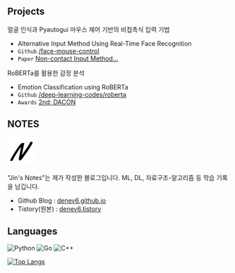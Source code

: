 ## Projects

얼굴 인식과 Pyautogui 마우스 제어 기반의 비접촉식 입력 기법
- Alternative Input Method Using Real-Time Face Recognition
- `Github` [/face-mouse-control](https://github.com/denev6/face-mouse-control)
- `Paper` [Non-contact Input Method...](http://koreascience.or.kr/article/JAKO202228049092231.page)

RoBERTa를 활용한 감정 분석
- Emotion Classification using RoBERTa
- `Github` [/deep-learning-codes/roberta](https://github.com/denev6/deep-learning-codes/tree/main/roberta)
- `Awards` [2nd; DACON](https://dacon.io/competitions/official/236027/leaderboard?selected=awards) 


## NOTES

<a href="https://denev6.github.io/" target="_blank"><img alt="NOTES-logo" src="./notes-64x64.png"/></a>

"Jin's Notes"는 제가 작성한 블로그입니다. ML, DL, 자료구조-알고리즘 등 학습 기록을 남깁니다.

- Github Blog : [denev6.github.io](https://denev6.github.io/)
- Tistory(원본) : [denev6.tistory](https://denev6.tistory.com/)


## Languages
<p>
<img alt="Python" src="https://img.shields.io/badge/Python-3776AB.svg?&style=for-the-badge&logo=Python&logoColor=white"/> 
<img alt="Go" src="https://img.shields.io/badge/Go-00ADD8.svg?&style=for-the-badge&logo=Go&logoColor=white"/> 
<img alt="C++" src="https://img.shields.io/badge/C++-00599C.svg?&style=for-the-badge&logo=c%2B%2B&logoColor=white"/> 
</p>

[![Top Langs](https://github-readme-stats.vercel.app/api/top-langs/?username=Denev6&size_weight=0&count_weight=1&langs_count=8&hide=html,css,ruby,vbscript,shell)](https://github.com/Denev6)
